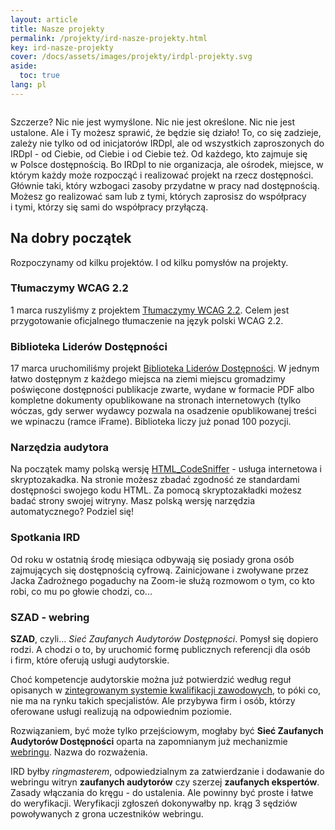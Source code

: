```yaml
---
layout: article
title: Nasze projekty
permalink: /projekty/ird-nasze-projekty.html
key: ird-nasze-projekty
cover: /docs/assets/images/projekty/irdpl-projekty.svg
aside:
  toc: true
lang: pl  
---
```


<div class="item">
  <div class="item__image">
    <img class="image image--lg" src="../docs/assets/images/projekty/irdpl-projekty.svg" alt=""/>
  </div>
  <div class="item__content">
     <div class="item__description">
       <p>Szczerze? Nic nie jest wymyślone. Nic nie jest określone. Nic nie jest ustalone. Ale i Ty możesz sprawić, że będzie się działo! To, co się zadzieje, zależy nie tylko od od inicjatorów IRDpl, ale od wszystkich zaproszonych do IRDpl - od Ciebie, od Ciebie i od Ciebie też. Od każdego, kto zajmuje się w&nbsp;Polsce dostępnością. Bo IRDpl to nie organizacja, ale ośrodek, miejsce, w którym każdy może rozpocząć i realizować projekt na rzecz dostępności. Głównie taki, który wzbogaci zasoby przydatne w pracy nad dostępnością. Możesz go realizować sam lub z tymi, których zaprosisz do współpracy i&nbsp;tymi, którzy się sami do współpracy przyłączą.</p> 
    </div>
  </div>
</div>



<!--more-->

## Na dobry początek
Rozpoczynamy od kilku projektów. I od kilku pomysłów na projekty. 

### Tłumaczymy WCAG 2.2
1 marca ruszyliśmy z projektem [Tłumaczymy WCAG 2.2](tlumacz-z-nami-wcag-22.html). Celem jest przygotowanie oficjalnego tłumaczenie na język polski WCAG 2.2.

### Biblioteka Liderów Dostępności
17 marca uruchomiliśmy projekt [Biblioteka Liderów Dostępności](biblioteka-liderow-dostepnosci.html). W jednym łatwo dostępnym z każdego miejsca na ziemi miejscu gromadzimy poświęcone dostępności publikacje zwarte, wydane w formacie PDF albo kompletne dokumenty opublikowane na stronach internetowych (tylko wóczas, gdy serwer wydawcy pozwala na osadzenie opublikowanej treści we wpinaczu (ramce iFrame). Biblioteka liczy już ponad 100 pozycji. 

### Narzędzia audytora 
Na początek mamy polską wersję [HTML_CodeSniffer](https://www.irdpl.pl/HTML_CodeSniffer/) - usługa internetowa i skryptozakadka. Na stronie możesz zbadać zgodność ze standardami dostępności swojego kodu HTML. Za pomocą skryptozakładki możesz badać strony swojej witryny. Masz polską wersję narzędzia automatycznego? Podziel się!  

### Spotkania IRD
Od roku w ostatnią środę miesiąca odbywają się posiady grona osób zajmujących się dostępnością cyfrową. Zainicjowane i zwoływane przez Jacka Zadrożnego pogaduchy na Zoom-ie służą rozmowom o tym, co kto robi, co mu po głowie chodzi, co...  

### SZAD - webring
**SZAD**, czyli&hellip; _Sieć Zaufanych Audytorów Dostępności_. Pomysł się dopiero rodzi. A chodzi o to, by uruchomić formę publicznych referencji dla osób i&nbsp;firm, które oferują usługi audytorskie. 

Choć kompetencje audytorskie można już potwierdzić według reguł opisanych w&nbsp;[zintegrowanym systemie kwalifikacji zawodowych](https://kwalifikacje.gov.pl/p?id_pod=25497), to póki co, nie ma na rynku takich specjalistów. Ale przybywa firm i osób, którzy oferowane usługi realizują na odpowiednim poziomie. 

Rozwiązaniem, być może tylko przejściowym, mogłaby być **Sieć Zaufanych Audytorów Dostępności** oparta na zapomnianym już mechanizmie [webringu](https://pl.wikipedia.org/wiki/Webring). Nazwa do rozważenia. 

IRD byłby _ringmasterem_, odpowiedzialnym za zatwierdzanie i dodawanie do webringu witryn **zaufanych audytorów** czy szerzej **zaufanych ekspertów**. Zasady włączania do kręgu - do ustalenia. Ale powinny być proste i łatwe do weryfikacji. Weryfikacji zgłoszeń dokonywałby np. krąg 3 sędziów powoływanych z grona uczestników webringu.      

<!-- Uczestnictwo w **SZAD** byłoby poświadczeniem przez innych uczdestników IRD, że uczestnik webringu  -->






